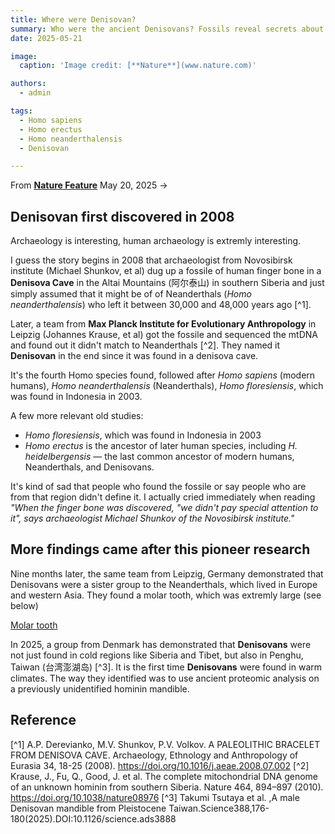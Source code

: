 ```yaml
---
title: Where were Denisovan?
summary: Who were the ancient Denisovans? Fossils reveal secrets about the mysterious humans
date: 2025-05-21

image:
  caption: 'Image credit: [**Nature**](www.nature.com)'

authors:
  - admin

tags:
  - Homo sapiens
  - Homo erectus
  - Homo neanderthalensis
  - Denisovan

---
```


From [**Nature Feature**](https://www.nature.com/articles/d41586-025-01549-3) May 20, 2025 ->

## Denisovan first discovered in 2008

Archaeology is interesting, human archaeology is extremly interesting.

I guess the story begins in 2008 that archaeologist from Novosibirsk institute (Michael Shunkov, et al) dug up a fossile of human finger bone in a **Denisova Cave** in the Altai Mountains (阿尔泰山) in southern Siberia and just simply assumed that it might be of of Neanderthals (*Homo neanderthalensis*) who left it between 30,000 and 48,000 years ago [^1]. 

Later, a team from **Max Planck Institute for Evolutionary Anthropology** in Leipzig (Johannes Krause, et al) got the fossile and sequenced the mtDNA and found out it didn't match to Neanderthals [^2]. They named it **Denisovan** in the end since it was found in a denisova cave. 

It's the fourth Homo species found, followed after *Homo sapiens* (modern humans), *Homo neanderthalensis* (Neanderthals), *Homo floresiensis*, which was found in Indonesia in 2003. 

A few more relevant old studies: 

- *Homo floresiensis*, which was found in Indonesia in 2003
- *Homo erectus* is the ancestor of later human species, including *H. heidelbergensis* — the last common ancestor of modern humans, Neanderthals, and Denisovans.

It's kind of sad that people who found the fossile or say people who are from that region didn't define it. I actually cried immediately when reading *"When the finger bone was discovered, "we didn't pay special attention to it", says archaeologist Michael Shunkov of the Novosibirsk institute."*

## More findings came after this pioneer research

Nine months later, the same team from Leipzig, Germany demonstrated that Denisovans were a sister group to the Neanderthals, which lived in Europe and western Asia. They found a molar tooth, which was extremly large (see below)   

[Molar tooth](d41586-025-01549-3_50986400.webp)

In 2025, a group from Denmark has demonstrated that **Denisovans** were not just found in cold regions like Siberia and Tibet, but also in Penghu, Taiwan (台湾澎湖岛) [^3]. It is the first time **Denisovans** were found in warm climates. The way they identified was to use  ancient proteomic analysis on a previously unidentified hominin mandible. 









## Reference
[^1] A.P. Derevianko, M.V. Shunkov, P.V. Volkov. A PALEOLITHIC BRACELET FROM DENISOVA CAVE. Archaeology, Ethnology and Anthropology of Eurasia 34, 18-25 (2008). https://doi.org/10.1016/j.aeae.2008.07.002
[^2] Krause, J., Fu, Q., Good, J. et al. The complete mitochondrial DNA genome of an unknown hominin from southern Siberia. Nature 464, 894–897 (2010). https://doi.org/10.1038/nature08976
[^3] Takumi Tsutaya et al. ,A male Denisovan mandible from Pleistocene Taiwan.Science388,176-180(2025).DOI:10.1126/science.ads3888

